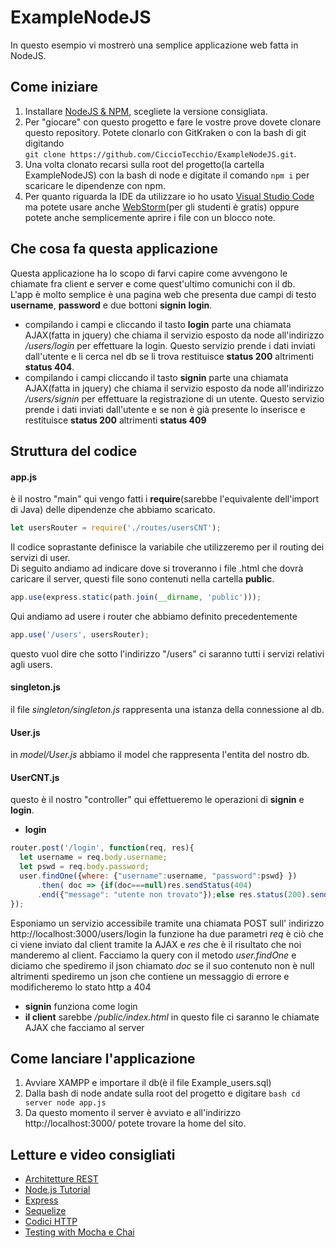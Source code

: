# ExampleNodeJS

In questo esempio vi mostrerò una semplice applicazione web fatta in NodeJS.

## Come iniziare
1. Installare [NodeJS & NPM](https://nodejs.org/it/), scegliete la versione consigliata.
2. Per "giocare" con questo progetto e fare le vostre prove dovete clonare questo repository. Potete clonarlo con GitKraken o con la bash di git digitando  
```git clone https://github.com/CiccioTecchio/ExampleNodeJS.git```.
3. Una volta clonato recarsi sulla root del progetto(la cartella ExampleNodeJS) con la bash di node e digitate il comando ```npm i``` per scaricare le dipendenze con npm.
4. Per quanto riguarda la IDE da utilizzare io ho usato [Visual Studio Code](https://code.visualstudio.com/download) ma potete usare anche [WebStorm](https://www.jetbrains.com/webstorm/)(per gli studenti è gratis) oppure potete anche semplicemente aprire i file con un blocco note.

## Che cosa fa questa applicazione
Questa applicazione ha lo scopo di farvi capire come avvengono le chiamate fra client e server e come quest'ultimo comunichi con il db.  
L'app è molto semplice è una pagina web che presenta due campi di testo **username**, **password** e due bottoni **signin** **login**.
- compilando i campi e cliccando il tasto **login** parte una chiamata AJAX(fatta in jquery) che chiama il servizio esposto da node all'indirizzo _/users/login_ per effettuare la login. 
Questo servizio prende i dati inviati dall'utente e li cerca nel db se li trova restituisce **status 200** altrimenti **status 404**.
- compilando i campi cliccando il tasto **signin** parte una chiamata AJAX(fatta in jquery) che chiama il servizio esposto da node all'indirizzo _/users/signin_ per effettuare la registrazione di un utente. Questo servizio prende i dati inviati dall'utente e se non è già presente lo inserisce e restituisce **status 200** altrimenti **status 409**

## Struttura del codice
#### app.js
è il nostro "main" qui vengo fatti i **require**(sarebbe l'equivalente dell'import di Java) delle dipendenze che abbiamo scaricato.  
```javascript
let usersRouter = require('./routes/usersCNT');
```
Il codice soprastante definisce la variabile che utilizzeremo per il routing dei servizi di user.  
Di seguito andiamo ad indicare dove si troveranno i file .html che dovrà caricare il server, questi file sono contenuti nella cartella **public**.
```javascript
app.use(express.static(path.join(__dirname, 'public')));
```
Qui andiamo ad usere i router che abbiamo definito precedentemente  
```javascript 
app.use('/users', usersRouter);
```
questo vuol dire che sotto l'indirizzo "/users" ci saranno tutti i servizi relativi agli users.
#### singleton.js
il file _singleton/singleton.js_ rappresenta una istanza della connessione al db.
#### User.js
in _model/User.js_ abbiamo il model che rappresenta l'entita del nostro db.
#### UserCNT.js
questo è il nostro "controller" qui effettueremo le operazioni di **signin** e **login**.
- **login**  
```javascript
router.post('/login', function(req, res){
  let username = req.body.username;
  let pswd = req.body.password;
  user.findOne({where: {"username":username, "password":pswd} })
      .then( doc => {if(doc===null)res.sendStatus(404)
      .end({"message": "utente non trovato"});else res.status(200).send(doc)});
});
```
Esponiamo un servizio accessibile tramite una chiamata POST sull' indirizzo http://localhost:3000/users/login
la funzione ha due parametri _req_ è ciò che ci viene inviato dal client tramite la AJAX e _res_ che è il risultato che noi manderemo al client.  Facciamo la query con il metodo _user.findOne_ e diciamo che spediremo il json chiamato _doc_ se il suo contenuto non è null altrimenti spediremo un json che contiene un messaggio di errore e modificheremo lo stato http a 404
- **signin** funziona come login
- **il client** sarebbe _/public/index.html_ in questo file ci saranno le chiamate AJAX che facciamo al server

## Come lanciare l'applicazione 
1. Avviare XAMPP e importare il db(è il file Example_users.sql)
2. Dalla bash di node andate sulla root del progetto e digitare
``bash
cd server
node app.js``
3. Da questo momento il server è avviato e all'indirizzo http://localhost:3000/ potete trovare la home del sito.

## Letture e video consigliati
- [Architetture REST](https://www.restapitutorial.com/)
- [Node.js Tutorial](https://youtu.be/U8XF6AFGqlc)
- [Express](https://expressjs.com/)
- [Sequelize](http://docs.sequelizejs.com/)
- [Codici HTTP](https://restfulapi.net/http-status-codes/)
- [Testing with Mocha e Chai](https://mherman.org/blog/testing-node-js-with-mocha-and-chai/)